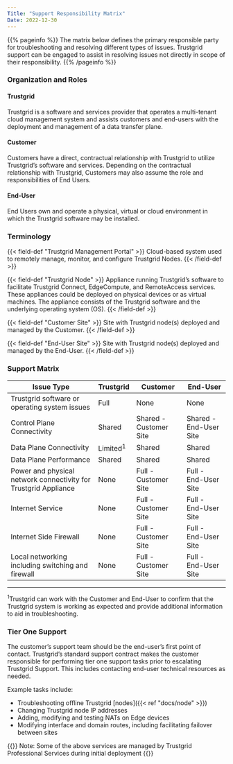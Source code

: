 ```yaml
---
Title: "Support Responsibility Matrix"
Date: 2022-12-30
---
```


{{% pageinfo %}}
The matrix below defines the primary responsible party for troubleshooting and resolving different types of issues. Trustgrid support can be engaged to assist in resolving issues not directly in scope of their responsibility.
{{% /pageinfo %}}

### Organization and Roles

#### Trustgrid

Trustgrid is a software and services provider that operates a multi-tenant cloud management system and assists customers and end-users with the deployment and management of a data transfer plane.

#### Customer

Customers have a direct, contractual relationship with Trustgrid to utilize Trustgrid’s software and services. Depending on the contractual relationship with Trustgrid, Customers may also assume the role and responsibilities of End Users.

#### End-User

End Users own and operate a physical, virtual or cloud environment in which the Trustgrid software may be installed.

### Terminology

{{< field-def "Trustgrid Management Portal" >}}
Cloud-based system used to remotely manage, monitor, and configure Trustgrid Nodes.
{{< /field-def >}}

{{< field-def "Trustgrid Node" >}}
Appliance running Trustgrid’s software to facilitate Trustgrid Connect, EdgeCompute, and RemoteAccess services. These appliances could be deployed on physical devices or as virtual machines. The appliance consists of the Trustgrid software and the underlying operating system (OS).
{{< /field-def >}}

{{< field-def "Customer Site" >}}
Site with Trustgrid node(s) deployed and managed by the Customer.
{{< /field-def >}}

{{< field-def "End-User Site" >}}
Site with Trustgrid node(s) deployed and managed by the End-User.
{{< /field-def >}}

### Support Matrix

| Issue Type                                                      | Trustgrid              | Customer               | End-User               |
| --------------------------------------------------------------- | ---------------------- | ---------------------- | ---------------------- |
| Trustgrid software or operating system issues                   | Full                   | None                   | None                   |
| Control Plane Connectivity                                      | Shared                 | Shared - Customer Site | Shared - End-User Site |
| Data Plane Connectivity                                         | Limited<sup>1</sup> | Shared                 | Shared                 |
| Data Plane Performance                                          | Shared                 | Shared                 | Shared                 |
| Power and physical network connectivity for Trustgrid Appliance | None                   | Full - Customer Site   | Full - End-User Site   |
| Internet Service                                                | None                   | Full - Customer Site   | Full - End-User Site   |
| Internet Side Firewall                                          | None                   | Full - Customer Site   | Full - End-User Site   |
| Local networking including switching and firewall               | None                   | Full - Customer Site   | Full - End-User Site   |

---

<sup>1</sup>Trustgrid can work with the Customer and End-User to confirm that the Trustgrid system is working as expected and provide additional information to aid in troubleshooting.

### Tier One Support

The customer’s support team should be the end-user’s first point of contact. Trustgrid’s standard support contract makes the customer responsible for performing tier one support tasks prior to escalating Trustgrid Support. This includes contacting end-user technical resources as needed.

Example tasks include:

- Troubleshooting offline Trustgrid [nodes]({{< ref "docs/node" >}})
- Changing Trustgrid node IP addresses
- Adding, modifying and testing NATs on Edge devices
- Modifying interface and domain routes, including facilitating failover between sites

{{<alert>}} Note: Some of the above services are managed by Trustgrid Professional Services during initial deployment {{</alert>}}
